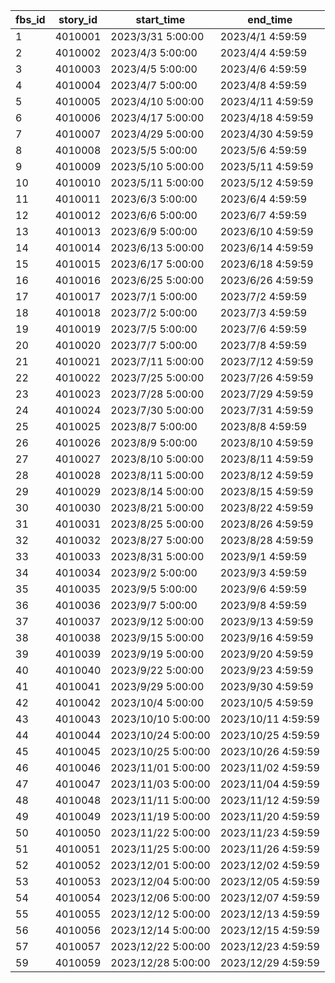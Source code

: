 |fbs_id|story_id|start_time|end_time|
| --- | --- | --- | --- |
|1|4010001|2023/3/31 5:00:00|2023/4/1 4:59:59|
|2|4010002|2023/4/3 5:00:00|2023/4/4 4:59:59|
|3|4010003|2023/4/5 5:00:00|2023/4/6 4:59:59|
|4|4010004|2023/4/7 5:00:00|2023/4/8 4:59:59|
|5|4010005|2023/4/10 5:00:00|2023/4/11 4:59:59|
|6|4010006|2023/4/17 5:00:00|2023/4/18 4:59:59|
|7|4010007|2023/4/29 5:00:00|2023/4/30 4:59:59|
|8|4010008|2023/5/5 5:00:00|2023/5/6 4:59:59|
|9|4010009|2023/5/10 5:00:00|2023/5/11 4:59:59|
|10|4010010|2023/5/11 5:00:00|2023/5/12 4:59:59|
|11|4010011|2023/6/3 5:00:00|2023/6/4 4:59:59|
|12|4010012|2023/6/6 5:00:00|2023/6/7 4:59:59|
|13|4010013|2023/6/9 5:00:00|2023/6/10 4:59:59|
|14|4010014|2023/6/13 5:00:00|2023/6/14 4:59:59|
|15|4010015|2023/6/17 5:00:00|2023/6/18 4:59:59|
|16|4010016|2023/6/25 5:00:00|2023/6/26 4:59:59|
|17|4010017|2023/7/1 5:00:00|2023/7/2 4:59:59|
|18|4010018|2023/7/2 5:00:00|2023/7/3 4:59:59|
|19|4010019|2023/7/5 5:00:00|2023/7/6 4:59:59|
|20|4010020|2023/7/7 5:00:00|2023/7/8 4:59:59|
|21|4010021|2023/7/11 5:00:00|2023/7/12 4:59:59|
|22|4010022|2023/7/25 5:00:00|2023/7/26 4:59:59|
|23|4010023|2023/7/28 5:00:00|2023/7/29 4:59:59|
|24|4010024|2023/7/30 5:00:00|2023/7/31 4:59:59|
|25|4010025|2023/8/7 5:00:00|2023/8/8 4:59:59|
|26|4010026|2023/8/9 5:00:00|2023/8/10 4:59:59|
|27|4010027|2023/8/10 5:00:00|2023/8/11 4:59:59|
|28|4010028|2023/8/11 5:00:00|2023/8/12 4:59:59|
|29|4010029|2023/8/14 5:00:00|2023/8/15 4:59:59|
|30|4010030|2023/8/21 5:00:00|2023/8/22 4:59:59|
|31|4010031|2023/8/25 5:00:00|2023/8/26 4:59:59|
|32|4010032|2023/8/27 5:00:00|2023/8/28 4:59:59|
|33|4010033|2023/8/31 5:00:00|2023/9/1 4:59:59|
|34|4010034|2023/9/2 5:00:00|2023/9/3 4:59:59|
|35|4010035|2023/9/5 5:00:00|2023/9/6 4:59:59|
|36|4010036|2023/9/7 5:00:00|2023/9/8 4:59:59|
|37|4010037|2023/9/12 5:00:00|2023/9/13 4:59:59|
|38|4010038|2023/9/15 5:00:00|2023/9/16 4:59:59|
|39|4010039|2023/9/19 5:00:00|2023/9/20 4:59:59|
|40|4010040|2023/9/22 5:00:00|2023/9/23 4:59:59|
|41|4010041|2023/9/29 5:00:00|2023/9/30 4:59:59|
|42|4010042|2023/10/4 5:00:00|2023/10/5 4:59:59|
|43|4010043|2023/10/10 5:00:00|2023/10/11 4:59:59|
|44|4010044|2023/10/24 5:00:00|2023/10/25 4:59:59|
|45|4010045|2023/10/25 5:00:00|2023/10/26 4:59:59|
|46|4010046|2023/11/01 5:00:00|2023/11/02 4:59:59|
|47|4010047|2023/11/03 5:00:00|2023/11/04 4:59:59|
|48|4010048|2023/11/11 5:00:00|2023/11/12 4:59:59|
|49|4010049|2023/11/19 5:00:00|2023/11/20 4:59:59|
|50|4010050|2023/11/22 5:00:00|2023/11/23 4:59:59|
|51|4010051|2023/11/25 5:00:00|2023/11/26 4:59:59|
|52|4010052|2023/12/01 5:00:00|2023/12/02 4:59:59|
|53|4010053|2023/12/04 5:00:00|2023/12/05 4:59:59|
|54|4010054|2023/12/06 5:00:00|2023/12/07 4:59:59|
|55|4010055|2023/12/12 5:00:00|2023/12/13 4:59:59|
|56|4010056|2023/12/14 5:00:00|2023/12/15 4:59:59|
|57|4010057|2023/12/22 5:00:00|2023/12/23 4:59:59|
|59|4010059|2023/12/28 5:00:00|2023/12/29 4:59:59|